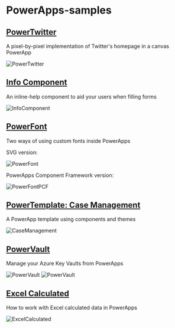 # PowerApps-samples


## [PowerTwitter](https://github.com/Eickhel/PowerApps-samples/tree/master/PowerTwitter)
A pixel-by-pixel implementation of Twitter's homepage in a canvas PowerApp

![PowerTwitter](/PowerTwitter/images/PowerTwitter.jpg)

## [Info Component](https://github.com/Eickhel/PowerApps-samples/tree/master/InfoComponent)
An inline-help component to aid your users when filling forms

![InfoComponent](/InfoComponent/images/InfoComponent.png)

## [PowerFont](https://github.com/Eickhel/PowerApps-samples/tree/master/PowerFont)
Two ways of using custom fonts inside PowerApps

SVG version:

![PowerFont](/PowerFont/Canvas/images/PowerFont.png)

PowerApps Component Framework version:

![PowerFontPCF](/PowerFont/PCF/images/PowerFontPCF.gif)

## [PowerTemplate: Case Management](https://github.com/Eickhel/PowerApps-samples/tree/master/PowerTemplates)
A PowerApp template using components and themes

![CaseManagement](/PowerTemplates/images/CaseManagement.png)

## [PowerVault](https://github.com/Eickhel/PowerApps-samples/tree/master/PowerVault)
Manage your Azure Key Vaults from PowerApps

![PowerVault](/PowerVault/images/PowerVault.png)
![PowerVault](/PowerVault/images/PowerVaultAbout.png)

## [Excel Calculated](https://github.com/Eickhel/PowerApps-samples/tree/master/ExcelCalculated)
How to work with Excel calculated data in PowerApps

![ExcelCalculated](/ExcelCalculated/images/ExcelCalculated.png)